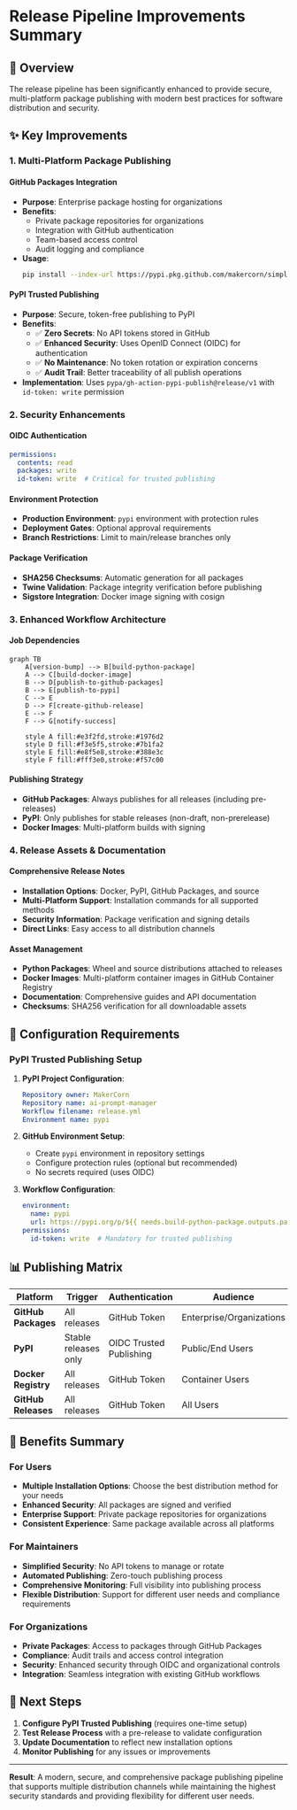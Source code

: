 # Release Pipeline Improvements Summary

## 🚀 Overview

The release pipeline has been significantly enhanced to provide secure, multi-platform package publishing with modern best practices for software distribution and security.

## ✨ Key Improvements

### 1. **Multi-Platform Package Publishing**

#### GitHub Packages Integration
- **Purpose**: Enterprise package hosting for organizations
- **Benefits**: 
  - Private package repositories for organizations
  - Integration with GitHub authentication
  - Team-based access control
  - Audit logging and compliance
- **Usage**:
  ```bash
  pip install --index-url https://pypi.pkg.github.com/makercorn/simple/ promptman
  ```

#### PyPI Trusted Publishing
- **Purpose**: Secure, token-free publishing to PyPI
- **Benefits**:
  - ✅ **Zero Secrets**: No API tokens stored in GitHub
  - ✅ **Enhanced Security**: Uses OpenID Connect (OIDC) for authentication
  - ✅ **No Maintenance**: No token rotation or expiration concerns
  - ✅ **Audit Trail**: Better traceability of all publish operations
- **Implementation**: Uses `pypa/gh-action-pypi-publish@release/v1` with `id-token: write` permission

### 2. **Security Enhancements**

#### OIDC Authentication
```yaml
permissions:
  contents: read
  packages: write
  id-token: write  # Critical for trusted publishing
```

#### Environment Protection
- **Production Environment**: `pypi` environment with protection rules
- **Deployment Gates**: Optional approval requirements
- **Branch Restrictions**: Limit to main/release branches only

#### Package Verification
- **SHA256 Checksums**: Automatic generation for all packages
- **Twine Validation**: Package integrity verification before publishing
- **Sigstore Integration**: Docker image signing with cosign

### 3. **Enhanced Workflow Architecture**

#### Job Dependencies
```mermaid
graph TB
    A[version-bump] --> B[build-python-package]
    A --> C[build-docker-image]
    B --> D[publish-to-github-packages]
    B --> E[publish-to-pypi]
    C --> E
    D --> F[create-github-release]
    E --> F
    F --> G[notify-success]
    
    style A fill:#e3f2fd,stroke:#1976d2
    style D fill:#f3e5f5,stroke:#7b1fa2  
    style E fill:#e8f5e8,stroke:#388e3c
    style F fill:#fff3e0,stroke:#f57c00
```

#### Publishing Strategy
- **GitHub Packages**: Always publishes for all releases (including pre-releases)
- **PyPI**: Only publishes for stable releases (non-draft, non-prerelease)
- **Docker Images**: Multi-platform builds with signing

### 4. **Release Assets & Documentation**

#### Comprehensive Release Notes
- **Installation Options**: Docker, PyPI, GitHub Packages, and source
- **Multi-Platform Support**: Installation commands for all supported methods
- **Security Information**: Package verification and signing details
- **Direct Links**: Easy access to all distribution channels

#### Asset Management
- **Python Packages**: Wheel and source distributions attached to releases
- **Docker Images**: Multi-platform container images in GitHub Container Registry
- **Documentation**: Comprehensive guides and API documentation
- **Checksums**: SHA256 verification for all downloadable assets

## 🔧 Configuration Requirements

### PyPI Trusted Publishing Setup

1. **PyPI Project Configuration**:
   ```yaml
   Repository owner: MakerCorn
   Repository name: ai-prompt-manager  
   Workflow filename: release.yml
   Environment name: pypi
   ```

2. **GitHub Environment Setup**:
   - Create `pypi` environment in repository settings
   - Configure protection rules (optional but recommended)
   - No secrets required (uses OIDC)

3. **Workflow Configuration**:
   ```yaml
   environment:
     name: pypi
     url: https://pypi.org/p/${{ needs.build-python-package.outputs.package-name }}
   permissions:
     id-token: write  # Mandatory for trusted publishing
   ```

## 📊 Publishing Matrix

| Platform | Trigger | Authentication | Audience |
|----------|---------|----------------|----------|
| **GitHub Packages** | All releases | GitHub Token | Enterprise/Organizations |
| **PyPI** | Stable releases only | OIDC Trusted Publishing | Public/End Users |
| **Docker Registry** | All releases | GitHub Token | Container Users |
| **GitHub Releases** | All releases | GitHub Token | All Users |

## 🎯 Benefits Summary

### For Users
- **Multiple Installation Options**: Choose the best distribution method for your needs
- **Enhanced Security**: All packages are signed and verified
- **Enterprise Support**: Private package repositories for organizations
- **Consistent Experience**: Same package available across all platforms

### For Maintainers
- **Simplified Security**: No API tokens to manage or rotate
- **Automated Publishing**: Zero-touch publishing process
- **Comprehensive Monitoring**: Full visibility into publishing process
- **Flexible Distribution**: Support for different user needs and compliance requirements

### For Organizations
- **Private Packages**: Access to packages through GitHub Packages
- **Compliance**: Audit trails and access control integration
- **Security**: Enhanced security through OIDC and organizational controls
- **Integration**: Seamless integration with existing GitHub workflows

## 🚀 Next Steps

1. **Configure PyPI Trusted Publishing** (requires one-time setup)
2. **Test Release Process** with a pre-release to validate configuration
3. **Update Documentation** to reflect new installation options
4. **Monitor Publishing** for any issues or improvements

---

**Result**: A modern, secure, and comprehensive package publishing pipeline that supports multiple distribution channels while maintaining the highest security standards and providing flexibility for different user needs.